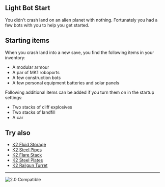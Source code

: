 ## Light Bot Start

You didn't crash land on an alien planet with nothing. Fortunately you had a few bots with you to help you get started.

## Starting items

When you crash land into a new save, you find the following items in your inventory:

- A modular armour
- A par of MK1 roboports
- A few construction bots
- A few personal equipment batteries and solar panels

Following additional items can be added if you turn them on in the startup settings:

- Two stacks of cliff explosives
- Two stacks of landfill
- A car

## Try also

- [K2 Fluid Storage](https://mods.factorio.com/mod/k2-fluid-storage)
- [K2 Steel Pipes](https://mods.factorio.com/mod/k2-steel-pipes)
- [K2 Flare Stack](https://mods.factorio.com/mod/k2-flare-stack)
- [K2 Steel Plates](https://mods.factorio.com/mod/k2-steel-pipes)
- [K2 Railgun Turret](https://mods.factorio.com/mod/k2-railgun-turret)

----

![2.0 Compatible](https://rakeshta.github.io/factorio-rt-light-bot-start/images/compatible-2.0.png)
